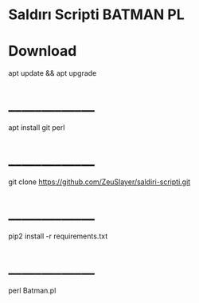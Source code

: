 # Saldırı Scripti BATMAN PL

# Download

apt update && apt upgrade
# _____________
apt install git perl
# _____________
git clone https://github.com/ZeuSlayer/saldiri-scripti.git
# _____________
pip2 install -r requirements.txt
# _____________
perl Batman.pl
